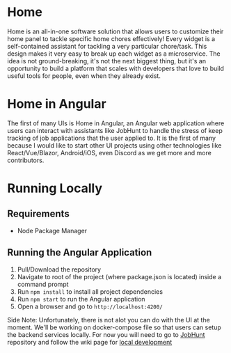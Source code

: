 # Home
Home is an all-in-one software solution that allows users to customize their home panel to tackle specific home chores effectively! Every widget is a self-contained assistant for tackling a very particular chore/task. This design makes it very easy to break up each widget as a microservice. The idea is not ground-breaking, it's not the next biggest thing, but it's an opportunity to build a platform that scales with developers that love to build useful tools for people, even when they already exist.

# Home in Angular
The first of many UIs is Home in Angular, an Angular web application where users can interact with assistants like JobHunt to handle the stress of keep tracking of job applications that the user applied to. It is the first of many because I would like to start other UI projects using other technologies like React/Vue/Blazor, Android/iOS, even Discord as we get more and more contributors.

# Running Locally
## Requirements
- Node Package Manager

## Running the Angular Application
1. Pull/Download the repository
2. Navigate to root of the project (where package.json is located) inside a command prompt
3. Run `npm install` to install all project dependencies
4. Run `npm start` to run the Angular application
5. Open a browser and go to `http://localhost:4200/`

Side Note: Unfortunately, there is not alot you can do with the UI at the moment. We'll be working on docker-compose file so that users can setup the backend services locally. For now you will need to go to [JobHunt](https://github.com/sero-dev/JobHunt) repository and follow the wiki page for [local development](https://github.com/sero-dev/JobHunt/wiki/Setting-Up-Local-Environment)
